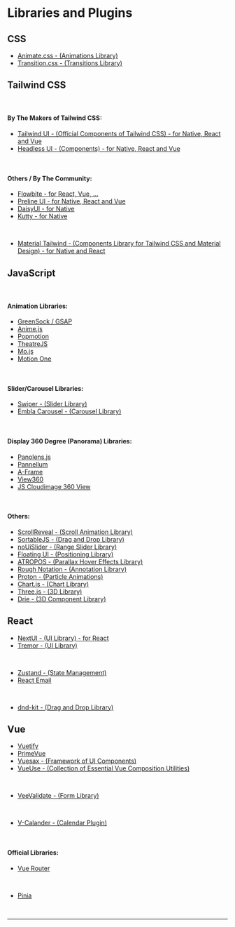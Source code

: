 # Libraries and Plugins

## CSS

- [Animate.css - (Animations Library)](https://animate.style/)
- [Transition.css - (Transitions Library)](https://transition.style/)

## Tailwind CSS

<br>

#### By The Makers of Tailwind CSS:

- [Tailwind UI - (Official Components of Tailwind CSS) - for Native, React and Vue](https://tailwindui.com/)
- [Headless UI - (Components) - for Native, React and Vue](https://headlessui.com/)

<br>

#### Others / By The Community:

- [Flowbite - for React, Vue, ...](https://flowbite.com/)
- [Preline UI - for Native, React and Vue](https://preline.co/index.html)
- [DaisyUI - for Native](https://daisyui.com/)
- [Kutty - for Native](https://kutty.netlify.app/docs/)

<br>

- [Material Tailwind - (Components Library for Tailwind CSS and Material Design) - for Native and React](https://www.material-tailwind.com/)

## JavaScript

<br>

#### Animation Libraries:

- [GreenSock / GSAP](https://greensock.com/)
- [Anime.js](https://animejs.com/)
- [Popmotion](https://popmotion.io/)
- [TheatreJS](https://theatrejs.com/)
- [Mo.js](https://mojs.github.io/)
- [Motion One](https://motion.dev/)

<br>

#### Slider/Carousel Libraries:

- [Swiper - (Slider Library)](https://swiperjs.com/)
- [Embla Carousel - (Carousel Library)](https://www.embla-carousel.com/)

<br>

#### Display 360 Degree (Panorama) Libraries:

- [Panolens.js](https://pchen66.github.io/Panolens/)
- [Pannellum](https://pannellum.org/)
- [A-Frame](https://aframe.io/)
- [View360](https://naver.github.io/egjs-view360/)
- [JS Cloudimage 360 View](https://scaleflex.github.io/js-cloudimage-360-view/)

<br>

#### Others:

- [ScrollReveal - (Scroll Animation Library)](https://scrollrevealjs.org/)
- [SortableJS - (Drag and Drop Library)](https://sortablejs.github.io/Sortable/)
- [noUiSlider - (Range Slider Library)](https://refreshless.com/nouislider/)
- [Floating UI - (Positioning Library)](https://floating-ui.com/)
- [ATROPOS - (Parallax Hover Effects Library)](https://atroposjs.com/)
- [Rough Notation - (Annotation Library)](https://roughnotation.com/)
- [Proton - (Particle Animations)](https://drawcall.github.io/Proton/)
- [Chart.js - (Chart Library)](https://www.chartjs.org/)
- [Three.js - (3D Library)](https://threejs.org/)
- [Drie - (3D Component Library)](https://drei.pmnd.rs/)

## React

- [NextUI - (UI Library) - for React](https://nextui.org/)
- [Tremor - (UI Library)](https://www.tremor.so/)

<br>

- [Zustand - (State Management)](https://zustand.surge.sh/)
- [React Email](https://react.email/)

<br>

- [dnd-kit - (Drag and Drop Library)](https://dndkit.com/)

## Vue

- [Vuetify](https://vuetifyjs.com/en/)
- [PrimeVue](https://primevue.org/)
- [Vuesax - (Framework of UI Components)](https://vuesax.com/)
- [VueUse - (Collection of Essential Vue Composition Utilities)](https://vueuse.org/)

<br>

- [VeeValidate - (Form Library)](https://vee-validate.logaretm.com/v4/)

<br>

- [V-Calander - (Calendar Plugin)](https://vcalendar.io/)

<br>

#### Official Libraries:

- [Vue Router](https://router.vuejs.org/)

<br>

- [Pinia](https://pinia.vuejs.org/)

<br>

---
